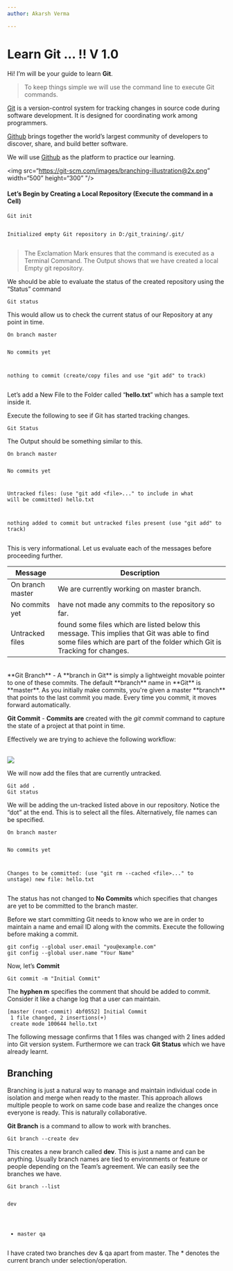 ```yaml
---
author: Akarsh Verma

---
```


<h1 id="learn-git-..--v-1.0">Learn Git … !! V 1.0</h1>
<p>Hi! I’m will be your guide to learn <strong>Git</strong>.</p>
<blockquote>
<p>To keep things simple we will use the command line to execute Git commands.</p>
</blockquote>
<p><a href="%5Bhttps://git-scm.com/%5D(https://git-scm.com/)">Git</a> is a version-control system for tracking changes in source code during software development. It is designed for coordinating work among programmers.</p>
<p><a href="%5Bhttps://github.com/%5D(https://github.com/)">Github</a> brings together the world’s largest community of developers to discover, share, and build better software.</p>
<p>We will use <a href="%5Bhttps://github.com/%5D(https://github.com/)">Github</a> as the platform to practice our learning.</p>
<p>&lt;img src=“<a href="https://git-scm.com/images/branching-illustration@2x.png">https://git-scm.com/images/branching-illustration@2x.png</a>” width=“500” height=“300” "/&gt;</p>
<h4 id="lets-begin-by-creating-a-local-repository-execute-the-command-in-a-cell">Let’s Begin by Creating a Local Repository (Execute the command in a Cell)</h4>
<pre><code>Git init

Initialized empty Git repository in D:/git_training/.git/
</code></pre>
<blockquote>
<p>The Exclamation Mark ensures that the command is executed as a Terminal Command. The Output shows that we have created a local Empty git repository.</p>
</blockquote>
<p>We should be able to evaluate the status of the created repository using the “Status” command</p>
<pre><code>Git status
</code></pre>
<p>This would allow us to check the current status of our Repository at any point in time.</p>
<pre><code>On branch master

No commits yet

nothing to commit (create/copy files and use "git add" to track)
</code></pre>
<p>Let’s add a New File to the Folder called “<strong>hello.txt</strong>” which has a sample text inside it.</p>
<p>Execute the following to see if Git has started tracking changes.</p>
<pre><code>Git Status
</code></pre>
<p>The Output should be something similar to this.</p>
<pre><code>On branch master

No commits yet

Untracked files:
  (use "git add &lt;file&gt;..." to include in what will be committed)
        hello.txt

nothing added to commit but untracked files present (use "git add" to track)
</code></pre>
<p>This is very informational. Let us evaluate each of the messages before proceeding further.</p>

<table>
<thead>
<tr>
<th>Message</th>
<th>Description</th>
</tr>
</thead>
<tbody>
<tr>
<td>On branch master</td>
<td>We are currently working on master branch.</td>
</tr>
<tr>
<td>No commits yet</td>
<td>have not made any commits to the repository so far.</td>
</tr>
<tr>
<td>Untracked files</td>
<td>found some files which are listed below this              	message. This implies that Git was able to find some files which are part of the folder which Git is Tracking for changes.</td>
</tr>
</tbody>
</table><br>
**Git Branch** - A **branch in Git** is simply a lightweight movable pointer to one of these commits. The default **branch** name in **Git** is **master**. As you initially make commits, you're given a master **branch** that points to the last commit you made. Every time you commit, it moves forward automatically.
<br>
<p><strong>Git Commit</strong> - <strong>Commits are</strong> created with the <em>git commit</em> command to capture the state of a project at that point in time.</p>
<p>Effectively we are trying to achieve the following workflow:<br>
<br></p>
<img src="https://www.nobledesktop.com/image/gitresources/git-branches-merge.png">
<p>We will now add the files that are currently untracked.</p>
<pre><code>Git add . 
Git status
</code></pre>
<p>We will be adding the un-tracked listed above in our repository. Notice the “dot” at the end. This is to select all the files. Alternatively, file names can be specified.</p>
<pre><code>On branch master

No commits yet

Changes to be committed:
  (use "git rm --cached &lt;file&gt;..." to unstage)
        new file:   hello.txt
</code></pre>
<p>The status has not changed to <strong>No Commits</strong> which specifies that changes are yet to be committed to the branch master.</p>
<p>Before we start committing Git needs to know who we are in order to maintain a name and email ID along with the commits. Execute the following before making a commit.</p>
<pre><code>git config --global user.email "you@example.com"
git config --global user.name "Your Name"
</code></pre>
<p>Now, let’s <strong>Commit</strong></p>
<pre><code>Git commit -m "Initial Commit"
</code></pre>
<p>The <strong>hyphen m</strong> specifies the comment that should be added to commit. Consider it like a change log that a user can maintain.</p>
<pre><code>[master (root-commit) 4bf0552] Initial Commit
 1 file changed, 2 insertions(+)
 create mode 100644 hello.txt
</code></pre>
<p>The following message confirms that 1 files was changed with 2 lines added into Git version system. Furthermore we can track <strong>Git Status</strong> which we have already learnt.</p>
<h2 id="branching">Branching</h2>
<p>Branching is just a natural way to manage and maintain individual code in isolation and merge when ready to the master. This approach allows multiple people to work on same code base and realize the changes once everyone is ready. This is naturally collaborative.</p>
<p><strong>Git Branch</strong> is a command to allow to work with branches.</p>
<pre><code>Git branch --create dev
</code></pre>
<p>This creates a new branch called <strong>dev</strong>. This is just a name and can be anything. Usually branch names are tied to environments or feature or people depending on the Team’s agreement.  We can easily see the branches we have.</p>
<pre><code>Git branch --list

  dev
* master
  qa
</code></pre>
<p>I have crated two branches dev &amp; qa apart from master. The * denotes the current branch under selection/operation.</p>

